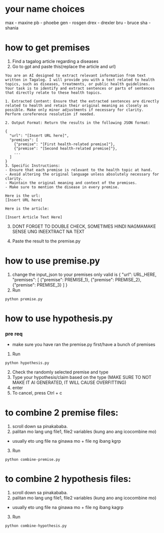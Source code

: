 # your name choices
max - maxine
pb - phoebe
gen - rosgen
drex - drexler
bru - bruce
sha - shania


# how to get premises
1. Find a tagalog article regarding a diseases
2. Go to gpt and paste this(replace the article and url)

```
You are an AI designed to extract relevant information from text written in Tagalog. I will provide you with a text related to health topics, such as diseases, treatments, or public health guidelines. Your task is to identify and extract sentences or parts of sentences that directly relate to these health topics.

1. Extracted Content: Ensure that the extracted sentences are directly related to health and retain their original meaning as closely as possible. Make only minor adjustments if necessary for clarity. Perform coreference resolution if needed.

2. Output Format: Return the results in the following JSON format:

{
  "url": "[Insert URL here]",
  "premises": [
    {"premise": "[First health-related premise]"},
    {"premise": "[Second health-related premise]"},
    ...
  ]
}
3. Specific Instructions:
- Ensure that each premise is relevant to the health topic at hand.
- Avoid altering the original language unless absolutely necessary for clarity.
- Maintain the original meaning and context of the premises.
- Make sure to mention the disease in every premise.

Here is the url:
[Insert URL here]

Here is the article:

[Insert Article Text Here]
```

3. DONT FORGET TO DOUBLE CHECK, SOMETIMES HINDI NAGMAMAKE SENSE UNG INEEXTRACT NA TEXT

4. Paste the result to the premise.py


# how to use premise.py

1. change the input_json to your premises only valid is
{
    "url": URL_HERE,
    "premises": [
        {"premise": PREMISE_1},
        {"premise": PREMISE_2},
        {"premise": PREMISE_3}
    ]
}
2. Run
```
python premise.py
```



# how to use hypothesis.py

### pre req
- make sure you have ran the premise.py first/have a bunch of premises


1. Run
```
python hypothesis.py
```

2. Check the randomly selected premise and type
3. Type your hypothesis/claim based on the type (MAKE SURE TO NOT MAKE IT AI GENERATED, IT WILL CAUSE OVERFITTING)
4. enter
5. To cancel, press Ctrl + c




# to combine 2 premise files:
1. scroll down sa pinakababa.
2. palitan mo lang ung file1, file2 variables (kung ano ang icocombine mo)
- usually eto ung file na ginawa mo + file ng ibang kgrp
3. Run
```
python combine-premise.py
```




# to combine 2 hypothesis files:
1. scroll down sa pinakababa.
2. palitan mo lang ung file1, file2 variables (kung ano ang icocombine mo)
- usually eto ung file na ginawa mo + file ng ibang kagrp
3. Run
```
python combine-hypothesis.py
```